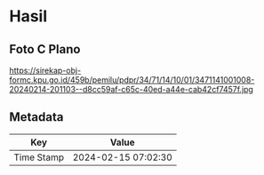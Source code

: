 # Hasil

## Foto C Plano

https://sirekap-obj-formc.kpu.go.id/459b/pemilu/pdpr/34/71/14/10/01/3471141001008-20240214-201103--d8cc59af-c65c-40ed-a44e-cab42cf7457f.jpg


## Metadata

| Key        | Value               |
| ---------- | ------------------- |
| Time Stamp | 2024-02-15 07:02:30 |



